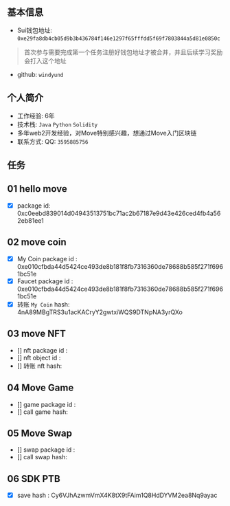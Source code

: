 ## 基本信息
- Sui钱包地址: `0xe29fa8db4cb05d9b3b436784f146e1297f65fffdd5f69f7803844a5d81e0850c`
> 首次参与需要完成第一个任务注册好钱包地址才被合并，并且后续学习奖励会打入这个地址
- github: `windyund`

## 个人简介
- 工作经验: 6年
- 技术栈: `Java` `Python` `Solidity`
- 多年web2开发经验，对Move特别感兴趣，想通过Move入门区块链
- 联系方式: QQ: `3595885756` 

## 任务

##   01 hello move  
- [x] package id: 0xc0eebd839014d04943513751bc71ac2b67187e9d43e426ced4fb4a562eb81ee1

##   02 move coin
- [x] My Coin package id :  0xe010cfbda44d5424ce493de8b181f8fb7316360de78688b585f271f6961bc51e
- [x] Faucet package id :   0xe010cfbda44d5424ce493de8b181f8fb7316360de78688b585f271f6961bc51e
- [x] 转账 `My Coin` hash:   4nA89MBgTRS3u1acKACryY2gwtxiWQS9DTNpNA3yrQXo

##   03 move NFT
- [] nft package id :
- [] nft object id : 
- [] 转账 nft  hash:

##   04 Move Game
- [] game package id :
- [] call game hash:

##   05 Move Swap
- [] swap package id :
- [] call swap hash:

##   06 SDK PTB
- [x] save hash : Cy6VJhAzwmVmX4K8tX9tFAim1Q8HdDYVM2ea8Nq9ayac
